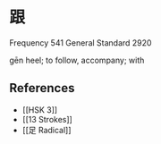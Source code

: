 # 跟
Frequency 541
General Standard 2920

gēn
heel; to follow, accompany; with

## References
- [[HSK 3]]
- [[13 Strokes]]
- [[足 Radical]]